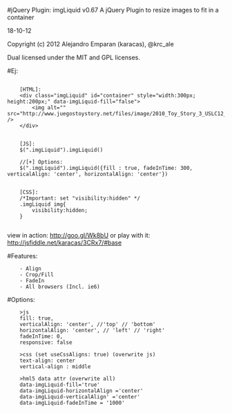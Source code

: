 #jQuery  Plugin: imgLiquid v0.67
A jQuery Plugin to resize images to fit in a container


18-10-12

Copyright (c) 2012 Alejandro Emparan (karacas), @krc_ale

Dual licensed under the MIT and GPL licenses.


#Ej:
```

	[HTML]:
	<div class="imgLiquid" id="container" style="width:300px; height:200px;" data-imgLiquid-fill="false">
		<img alt="" src="http://www.juegostoystory.net/files/image/2010_Toy_Story_3_USLC12_Woody.jpg" />
	</div>


	[JS]:
	$(".imgLiquid").imgLiquid()

	//[+] Options:
	$(".imgLiquid").imgLiquid({fill : true, fadeInTime: 300, verticalAlign: 'center', horizontalAlign: 'center'})
	

	[CSS]:
	/*Important: set "visibility:hidden" */
	.imgLiquid img{
	    visibility:hidden;
	}


```
view in action:		http://goo.gl/Wk8bU
or play with it:	http://jsfiddle.net/karacas/3CRx7/#base


#Features:
```
	- Align
	- Crop/Fill
	- FadeIn
	- All browsers (Incl. ie6)
```


#Options:
```
	>js
	fill: true,
	verticalAlign: 'center', //'top' // 'bottom'
	horizontalAlign: 'center', // 'left' // 'right'
	fadeInTime: 0,
	responsive: false
	
	>css (set useCssAligns: true) (overwrite js)
	text-align: center
	vertical-align : middle

	>hml5 data attr (overwrite all)
	data-imgLiquid-fill='true'
	data-imgLiquid-horizontalAlign ='center'
	data-imgLiquid-verticalAlign' ='center'
	data-imgLiquid-fadeInTime = '1000'
```

